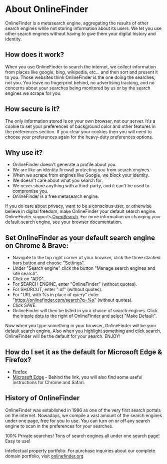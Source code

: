 # About OnlineFinder

OnlineFinder is a metasearch engine, aggregating the results of other search engines 
while not storing information about its users. We let you use other search engines without
having to give them your digital history and identity.

## How does it work?
When you use OnlineFinder to search the internet, we collect information from places
like google, bing, wikipedia, etc... and then sort and present it to you. Those websites
think OnlineFinder is the one doing the searches, not you. You leave no fingerprint behind,
no advertising tracking, and no concerns about your searches being monitored by us
or by the search engines we scrape for you.

## How secure is it?
The only information stored is on your own browser, not our server. It's a cookie to set 
your preferences of background color and other features in the preferences section. If you
clear your cookies then you will need to choose your preferences again for the heavy-duty
preferences options.

## Why use it?

- OnlineFinder doesn't generate a profile about you.
- We are like an identity firewall protecting you from search engines.
- When we scrape from engines like Google, we block your identity.
- We doesn't care about what you search for.
- We never share anything with a third-party, and it can't be used to compromise you.
- OnlineFinder is a free metasearch engine.

If you do care about privacy, want to be a conscious user, or otherwise believe in digital freedom, make OnlineFinder your default search engine. OnlineFinder supports [OpenSearch].  For more information on changing your default search engine, see your browser documentation.

## Set OnlineFinder as your default search engine on Chrome & Brave:

- Navigate to the top right corner of your browser, click the three stacked bars button and choose "Settings".
- Under "Search engine" click the button "Manage search engines and site search".
- Click on "ADD".
- For SEARCH ENGINE, enter "OnlineFinder" (without quotes).
- For SHORCUT, enter ":of" (without quotes).
- For "URL with %s in place of query" enter "https://onlinefinder.com/search?q=%s" (without quotes).
- Click SAVE.
- OnlineFinder will then be listed in your choice of search engines. Click the tripple dots to the right of OnlineFinder and select "Make Default".

Now when you type something in your browser, OnlineFinder will be your default search engine. Also when you highlight something and click search, OnlineFinder will be the default for your search. 
ENJOY!

## How do I set it as the default for Microsoft Edge & Firefox?

- [Firefox]
- [Microsoft Edge] - Behind the link, you will also find some useful instructions
  for Chrome and Safari.


## History of OnlineFinder

OnlineFinder was established in 1996 as one of the very first search portals on the 
internet. Nowadays, we compile a vast amount of the search engines under one page, 
free for you to use. You can turn on or off any search engine to scan in the preferences for your searches.

100% Private searches! Tons of search engines all under one search page! Easy to use!

Intellectual property portfolio:
For purchase inquiries about our complete domain portfolio, visit <a href="https://onlinefinder.org">onlinefinder.org</a>

[OnlineFinder sources]: {{GIT_URL}}
[OnlineFinder docs]: {{get_setting('brand.docs_url')}}
[searx]: https://github.com/searx/searx
[metasearch engine]: https://en.wikipedia.org/wiki/Metasearch_engine
[Weblate]: https://translate.codeberg.org/projects/searxng/
[Seeks project]: https://beniz.github.io/seeks/
[OpenSearch]: https://github.com/dewitt/opensearch/blob/master/opensearch-1-1-draft-6.md
[Firefox]: https://support.mozilla.org/en-US/kb/add-or-remove-search-engine-firefox
[Microsoft Edge]: https://support.microsoft.com/en-us/help/4028574/microsoft-edge-change-the-default-search-engine
[Chromium]: https://www.chromium.org/tab-to-search
